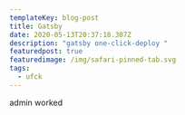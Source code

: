 ```yaml
---
templateKey: blog-post
title: Gatsby
date: 2020-05-13T20:37:18.307Z
description: "gatsby one-click-deploy "
featuredpost: true
featuredimage: /img/safari-pinned-tab.svg
tags:
  - ufck
---
```

admin worked